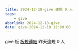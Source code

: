 ```yaml
---
title: 2024-12-18-give 違規 0 人
tags:
    - give
abbrlink: 2024-12-18-give
date: give-2024-12-18 12:00:00
---
```

give 板 [板規連結](https://www.ptt.cc/bbs/give/M.1612495900.A.C32.html)
昨天違規 0 人
